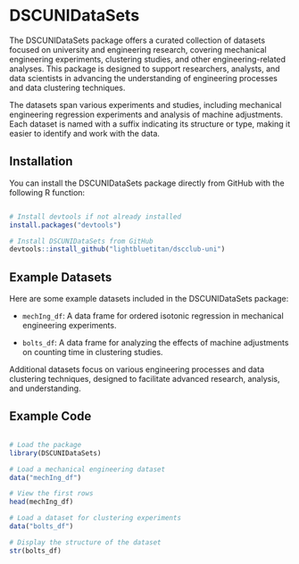 # DSCUNIDataSets

The DSCUNIDataSets package offers a curated collection of datasets focused on university and engineering research, covering mechanical engineering experiments, clustering studies, and other engineering-related analyses. This package is designed to support researchers, analysts, and data scientists in advancing the understanding of engineering processes and data clustering techniques.

The datasets span various experiments and studies, including mechanical engineering regression experiments and analysis of machine adjustments. Each dataset is named with a suffix indicating its structure or type, making it easier to identify and work with the data.

## Installation

You can install the DSCUNIDataSets package directly from GitHub with the following R function:

```r

# Install devtools if not already installed
install.packages("devtools")

# Install DSCUNIDataSets from GitHub
devtools::install_github("lightbluetitan/dscclub-uni")


```

## Example Datasets

Here are some example datasets included in the DSCUNIDataSets package:

- `mechIng_df`: A data frame for ordered isotonic regression in mechanical engineering experiments.

- `bolts_df`: A data frame for analyzing the effects of machine adjustments on counting time in clustering studies.

Additional datasets focus on various engineering processes and data clustering techniques, designed to facilitate advanced research, analysis, and understanding.

## Example Code

```r

# Load the package
library(DSCUNIDataSets)

# Load a mechanical engineering dataset
data("mechIng_df")

# View the first rows
head(mechIng_df)

# Load a dataset for clustering experiments
data("bolts_df")

# Display the structure of the dataset
str(bolts_df)


```
